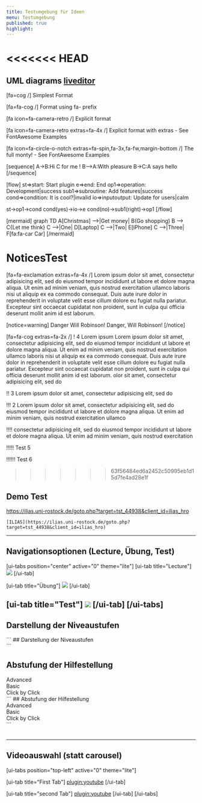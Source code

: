 ```yaml
---
title: Testumgebung für Ideen
menu: Testumgebung
published: true
highlight:
---
```

<<<<<<< HEAD
=======
## UML diagrams [liveditor](https://mermaidjs.github.io/mermaid-live-editor/#/edit/eyJjb2RlIjoiZ3JhcGggVERcbkFbQ2hyaXN0bWFzXSAtLT58R2V0IG1vbmV5fCBCKEdvIHNob3BwaW5nKVxuQiAtLT4gQ3tMZXQgbWUgdGhpbmt9XG5DIC0tPnxPbmV8IERbTGFwdG9wXVxuQyAtLT58VHdvfCBFW2lQaG9uZV1cbkMgLS0-fFRocmVlfCBGW2ZhOmZhLWNhciBDYXJdXG4iLCJtZXJtYWlkIjp7InRoZW1lIjoiZGVmYXVsdCJ9fQ)

[fa=cog /] Simplest Format

[fa=fa-cog /] Format using fa- prefix

[fa icon=fa-camera-retro /] Explicit format

[fa icon=fa-camera-retro extras=fa-4x /] Explicit format with extras - See FontAwesome Examples

[fa icon=fa-circle-o-notch extras=fa-spin,fa-3x,fa-fw,margin-bottom /] The full monty! - See FontAwesome Examples

[sequence]
A->B:Hi C for me !
B-->A:With pleasure
B->C:A says hello
[/sequence]

[flow]
st=>start: Start plugin
e=>end: End
op1=>operation: Development|success
sub1=>subroutine: Add features|success
cond=>condition: It is cool?|invalid
io=>inputoutput: Update for users|calm

st->op1->cond
cond(yes)->io->e
cond(no)->sub1(right)->op1
[/flow]

[mermaid]
graph TD
A[Christmas] -->|Get money| B(Go shopping)
B --> C{Let me think}
C -->|One| D[Laptop]
C -->|Two| E[iPhone]
C -->|Three| F[fa:fa-car Car]
[/mermaid]

# NoticesTest
<div class="p-3 mb-2 bg-dark text-white">[fa=fa-exclamation extras=fa-4x /] Lorem ipsum dolor sit amet, consectetur adipisicing elit, sed do eiusmod tempor incididunt ut labore et dolore magna aliqua. Ut enim ad minim veniam, quis nostrud exercitation ullamco laboris nisi ut aliquip ex ea commodo consequat. Duis aute irure dolor in reprehenderit in voluptate velit esse cillum dolore eu fugiat nulla pariatur. Excepteur sint occaecat cupidatat non proident, sunt in culpa qui officia deserunt mollit anim id est laborum.</div>

[notice=warning]
Danger Will Robinson! Danger, Will Robinson!
[/notice]

[fa=fa-cog extras=fa-2x /]
!  4 Lorem ipsum Lorem ipsum dolor sit amet, consectetur adipisicing elit, sed do eiusmod tempor incididunt ut labore et dolore magna aliqua. Ut enim ad minim veniam, quis nostrud exercitation ullamco laboris nisi ut aliquip ex ea commodo consequat. Duis aute irure dolor in reprehenderit in voluptate velit esse cillum dolore eu fugiat nulla pariatur. Excepteur sint occaecat cupidatat non proident, sunt in culpa qui officia deserunt mollit anim id est laborum. olor sit amet, consectetur adipisicing elit, sed do

!! 3 Lorem ipsum dolor sit amet, consectetur adipisicing elit, sed do

!!! 2 Lorem ipsum dolor sit amet, consectetur adipisicing elit, sed do eiusmod tempor incididunt ut labore et dolore magna aliqua. Ut enim ad minim veniam, quis nostrud exercitation ullamco

!!!! consectetur adipisicing elit, sed do eiusmod tempor incididunt ut labore et dolore magna aliqua. Ut enim ad minim veniam, quis nostrud exercitation

!!!!! Test 5

!!!!!! Test 6



>>>>>>> 63f56484ed6a2452c50995eb1d15d7fe4ad28e1f
## Demo Test

https://ilias.uni-rostock.de/goto.php?target=tst_44938&client_id=ilias_hro
```
[ILIAS](https://ilias.uni-rostock.de/goto.php?target=tst_44938&client_id=ilias_hro)
```

---
## Navigationsoptionen (Lecture, Übung, Test)
[ui-tabs position="center" active="0" theme="lite"]
[ui-tab title="Lecture"]
![](/images/script-lecture.png)
[/ui-tab]

[ui-tab title="Übung"]
![](/images/exercise.png)
[/ui-tab]

[ui-tab title="Test"]
![](/images/test.png)
[/ui-tab]
[/ui-tabs]
---
## Darstellung der Niveaustufen

<div class="progress">
  <div class="progress-bar progress-bar-striped progress-bar-animated bg-success" style="width:33%"></div>
</div>
<div class="progress">
  <div class="progress-bar progress-bar-striped progress-bar-animated bg-warning" style="width:66%"></div>
</div>
<div class="progress">
  <div class="progress-bar progress-bar-striped progress-bar-animated bg-danger" style="width:99%"></div>
</div>
```
## Darstellung der Niveaustufen
<div class="progress">
  <div class="progress-bar progress-bar-striped progress-bar-animated bg-success" style="width:33%"></div>
</div>

<div class="progress">
  <div class="progress-bar progress-bar-striped progress-bar-animated bg-warning" style="width:66%"></div>
</div>

<div class="progress">
  <div class="progress-bar progress-bar-striped progress-bar-animated bg-danger" style="width:99%"></div>
</div>
```
<br>

## Abstufung der Hilfestellung
<div class="progress">
  <div class="progress-bar bg-success" style="width:33%">
    Advanced
  </div>
  <div class="progress-bar bg-warning" style="width:33%">
    Basic
  </div>
  <div class="progress-bar bg-danger" style="width:33%">
    Click by Click
  </div>
</div>
```
## Abstufung der Hilfestellung
<div class="progress">
  <div class="progress-bar bg-success" style="width:33%">
    Advanced
  </div>
  <div class="progress-bar bg-warning" style="width:33%">
    Basic
  </div>
  <div class="progress-bar bg-danger" style="width:33%">
    Click by Click
  </div>
</div>
```
<br>
<br>

---
## Videoauswahl (statt carousel)
[ui-tabs position="top-left" active="0" theme="lite"]

[ui-tab title="First Tab"]
[plugin:youtube](https://youtu.be/rEB3Oti20CI)
[/ui-tab]

[ui-tab title="second Tab"]
[plugin:youtube](https://youtu.be/rEB3Oti20CI)
[/ui-tab]
[/ui-tabs]
